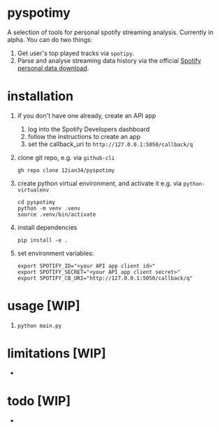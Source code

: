 # pyspotimy

A selection of tools for personal spotify streaming analysis. Currently in alpha. You can do two things:

1. Get user's top played tracks via `spotipy`.
1. Parse and analyse streaming data history via the official [Spotify personal data download](https://www.spotify.com/us/account/privacy/).

# installation

1. if you don't have one already, create an API app
    1. log into the Spotify Developers dashboard
    1. follow the instructions to create an app
    1. set the callback_uri to `http://127.0.0.1:5050/callback/q`

1. clone git repo, e.g. via `github-cli`
    ```
    gh repo clone 12ian34/pyspotimy
    ```
1. create python virtual environment, and activate it e.g. via `python-virtualenv`
    ```
    cd pyspotimy
    python -m venv .venv
    source .venv/bin/activate
    ```
1. install dependencies
    ```
    pip install -e .
    ```
1. set environment variables:
    ```
    export SPOTIFY_ID="<your API app client id>"
    export SPOTIFY_SECRET="<your API app client secret>"
    export SPOTIFY_CB_URI="http://127.0.0.1:5050/callback/q"
    ```

# usage [WIP]

1. `python main.py`

# limitations [WIP]

- 

# todo [WIP]

- 
